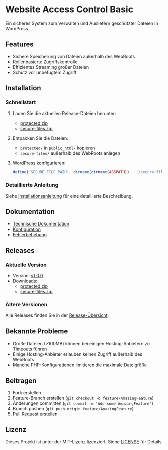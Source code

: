 # Website Access Control Basic

Ein sicheres System zum Verwalten und Ausliefern geschützter Dateien in WordPress.

## Features

- Sichere Speicherung von Dateien außerhalb des WebRoots
- Rollenbasierte Zugriffskontrolle
- Effizientes Streaming großer Dateien
- Schutz vor unbefugtem Zugriff

## Installation

### Schnellstart

1. Laden Sie die aktuellen Release-Dateien herunter:
   - [protected.zip](https://github.com/your-username/Website-Access-Control-Basic/releases/latest/download/protected.zip)
   - [secure-files.zip](https://github.com/your-username/Website-Access-Control-Basic/releases/latest/download/secure-files.zip)

2. Entpacken Sie die Dateien:
   - `protected/` in `public_html/` kopieren
   - `secure-files/` außerhalb des WebRoots anlegen

3. WordPress konfigurieren:
   ```php
   define('SECURE_FILE_PATH', dirname(dirname(ABSPATH)) . '/secure-files');
   ```

### Detaillierte Anleitung

Siehe [Installationsanleitung](docs/installation.md) für eine detaillierte Beschreibung.

## Dokumentation

- [Technische Dokumentation](docs/technical.md)
- [Konfiguration](docs/configuration.md)
- [Fehlerbehebung](docs/troubleshooting.md)

## Releases

### Aktuelle Version
- Version: [v1.0.0](https://github.com/your-username/Website-Access-Control-Basic/releases/latest)
- Downloads:
  - [protected.zip](https://github.com/your-username/Website-Access-Control-Basic/releases/latest/download/protected.zip)
  - [secure-files.zip](https://github.com/your-username/Website-Access-Control-Basic/releases/latest/download/secure-files.zip)

### Ältere Versionen
Alle Releases finden Sie in der [Release-Übersicht](https://github.com/your-username/Website-Access-Control-Basic/releases).

## Bekannte Probleme

- Große Dateien (>100MB) können bei einigen Hosting-Anbietern zu Timeouts führen
- Einige Hosting-Anbieter erlauben keinen Zugriff außerhalb des WebRoots
- Manche PHP-Konfigurationen limitieren die maximale Dateigröße

## Beitragen

1. Fork erstellen
2. Feature-Branch erstellen (`git checkout -b feature/AmazingFeature`)
3. Änderungen committen (`git commit -m 'Add some AmazingFeature'`)
4. Branch pushen (`git push origin feature/AmazingFeature`)
5. Pull Request erstellen

## Lizenz

Dieses Projekt ist unter der MIT-Lizenz lizenziert. Siehe [LICENSE](LICENSE) für Details.

